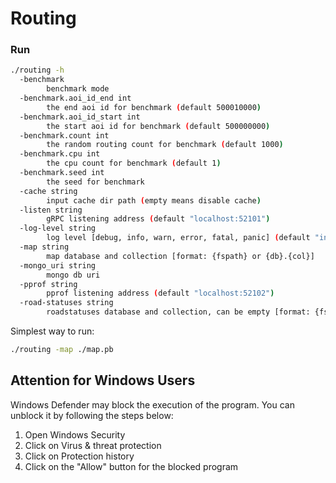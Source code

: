 # Routing

### Run

```bash
./routing -h
  -benchmark
        benchmark mode
  -benchmark.aoi_id_end int
        the end aoi id for benchmark (default 500010000)
  -benchmark.aoi_id_start int
        the start aoi id for benchmark (default 500000000)
  -benchmark.count int
        the random routing count for benchmark (default 1000)
  -benchmark.cpu int
        the cpu count for benchmark (default 1)
  -benchmark.seed int
        the seed for benchmark
  -cache string
        input cache dir path (empty means disable cache)
  -listen string
        gRPC listening address (default "localhost:52101")
  -log-level string
        log level [debug, info, warn, error, fatal, panic] (default "info")
  -map string
        map database and collection [format: {fspath} or {db}.{col}]
  -mongo_uri string
        mongo db uri
  -pprof string
        pprof listening address (default "localhost:52102")
  -road-statuses string
        roadstatuses database and collection, can be empty [format: {fspath} or {db}.{col}]
```

Simplest way to run:

```bash
./routing -map ./map.pb
```

## Attention for Windows Users

Windows Defender may block the execution of the program. You can unblock it by following the steps below:
1. Open Windows Security
2. Click on Virus & threat protection
3. Click on Protection history
4. Click on the "Allow" button for the blocked program
